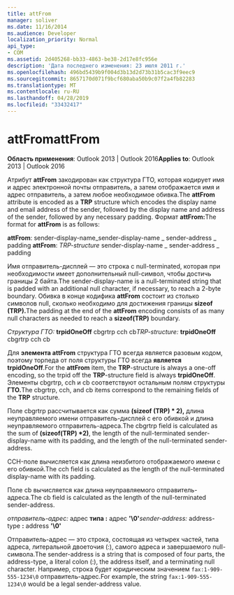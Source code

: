 ```yaml
---
title: attFrom
manager: soliver
ms.date: 11/16/2014
ms.audience: Developer
localization_priority: Normal
api_type:
- COM
ms.assetid: 2d405268-bb33-4863-be38-2d17e8fc956e
description: 'Дата последнего изменения: 23 июля 2011 г.'
ms.openlocfilehash: 496bd5439b9f004d3b13d2d73b31b5cac3f9eec9
ms.sourcegitcommit: 8657170d071f9bcf680aba50b9c07f2a4fb82283
ms.translationtype: MT
ms.contentlocale: ru-RU
ms.lasthandoff: 04/28/2019
ms.locfileid: "33432417"
---
```

# <a name="attfrom"></a><span data-ttu-id="5dc7a-103">attFrom</span><span class="sxs-lookup"><span data-stu-id="5dc7a-103">attFrom</span></span>

<span data-ttu-id="5dc7a-104">**Область применения**: Outlook 2013 | Outlook 2016</span><span class="sxs-lookup"><span data-stu-id="5dc7a-104">**Applies to**: Outlook 2013 | Outlook 2016</span></span> 
  
<span data-ttu-id="5dc7a-105">Атрибут **attFrom** закодирован как  структура ГТО, которая кодирует имя и адрес электронной почты отправитель, а затем отображается имя и адрес отправитель, а затем любое необходимое обивка.</span><span class="sxs-lookup"><span data-stu-id="5dc7a-105">The **attFrom** attribute is encoded as a **TRP** structure which encodes the display name and email address of the sender, followed by the display name and address of the sender, followed by any necessary padding.</span></span> <span data-ttu-id="5dc7a-106">Формат **attFrom:**</span><span class="sxs-lookup"><span data-stu-id="5dc7a-106">The format for **attFrom** is as follows:</span></span> 
  
<span data-ttu-id="5dc7a-107">**attFrom**: sender-display-name_sender-display-name _ sender-address _ padding </span><span class="sxs-lookup"><span data-stu-id="5dc7a-107">**attFrom**: _TRP-structure_ sender-display-name  _ sender-address _ padding</span></span> 
    
<span data-ttu-id="5dc7a-108">Имя отправитель-дисплей — это строка с null-terminated, которая при необходимости имеет дополнительный null-символ, чтобы достичь границы 2 байта.</span><span class="sxs-lookup"><span data-stu-id="5dc7a-108">The sender-display-name is a null-terminated string that is padded with an additional null character, if necessary, to reach a 2-byte boundary.</span></span> <span data-ttu-id="5dc7a-109">Обивка в конце кодифика **attFrom** состоит из столько символов null, сколько необходимо для достижения границы **sizeof (TRP).**</span><span class="sxs-lookup"><span data-stu-id="5dc7a-109">The padding at the end of the **attFrom** encoding consists of as many null characters as needed to reach a **sizeof(TRP)** boundary.</span></span> 
  
<span data-ttu-id="5dc7a-110">_Структура ГТО:_ **trpidOneOff** cbgrtrp cch cb</span><span class="sxs-lookup"><span data-stu-id="5dc7a-110">_TRP-structure:_ **trpidOneOff** cbgrtrp cch cb</span></span> 
    
<span data-ttu-id="5dc7a-111">Для **элемента attFrom** структура ГТО всегда является разовым кодом, поэтому торпеда от поля структуры ГТО всегда **является trpidOneOff**.</span><span class="sxs-lookup"><span data-stu-id="5dc7a-111">For the **attFrom** item, the **TRP**-structure is always a one-off encoding, so the trpid off the **TRP**-structure field is always **trpidOneOff**.</span></span> <span data-ttu-id="5dc7a-112">Элементы cbgrtrp, cch и cb соответствуют остальным полям структуры **ГТО.**</span><span class="sxs-lookup"><span data-stu-id="5dc7a-112">The cbgrtrp, cch, and cb items correspond to the remaining fields of the **TRP** structure.</span></span> 
  
<span data-ttu-id="5dc7a-113">Поле cbgrtrp рассчитывается как сумма **(sizeof (TRP) \* 2),** длина неуправляемого имени отправитель-дисплей с его обивкой и длина неуправляемого отправитель-адреса.</span><span class="sxs-lookup"><span data-stu-id="5dc7a-113">The cbgrtrp field is calculated as the sum of **(sizeof(TRP) \*2)**, the length of the null-terminated sender-display-name with its padding, and the length of the null-terminated sender-address.</span></span>
  
<span data-ttu-id="5dc7a-114">CCH-поле вычисляется как длина неизбитого отображаемого имени с его обивкой.</span><span class="sxs-lookup"><span data-stu-id="5dc7a-114">The cch field is calculated as the length of the null-terminated display-name with its padding.</span></span>
  
<span data-ttu-id="5dc7a-115">Поле cb вычисляется как длина неуправляемого отправитель-адреса.</span><span class="sxs-lookup"><span data-stu-id="5dc7a-115">The cb field is calculated as the length of the null-terminated sender-address.</span></span>
  
<span data-ttu-id="5dc7a-116">_отправитель-адрес:_ адрес **типа :** адрес **'\0'**</span><span class="sxs-lookup"><span data-stu-id="5dc7a-116">_sender-address:_ address-type **:** address **'\0'**</span></span>
    
<span data-ttu-id="5dc7a-117">Отправитель-адрес — это строка, состоящая из четырех частей, типа адреса, литеральной двоеточия (:), самого адреса и завершаемого null-символа.</span><span class="sxs-lookup"><span data-stu-id="5dc7a-117">The sender-address is a string that is composed of four parts, the address-type, a literal colon (:), the address itself, and a terminating null character.</span></span> <span data-ttu-id="5dc7a-118">Например, строка будет юридическим значением `fax:1-909-555-1234\0` отправитель-адрес.</span><span class="sxs-lookup"><span data-stu-id="5dc7a-118">For example, the string `fax:1-909-555-1234\0` would be a legal sender-address value.</span></span>
  

